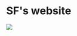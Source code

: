 # SF's website
![](https://cdn.discordapp.com/attachments/968157912843288606/1236671497058254878/fghdfghfghfgfghfghf.GIF?ex=6638db95&is=66378a15&hm=4c365b1ddf229fee2f648c03a28da37b6ce172ee5648ce326e550a1d84166df9&)
